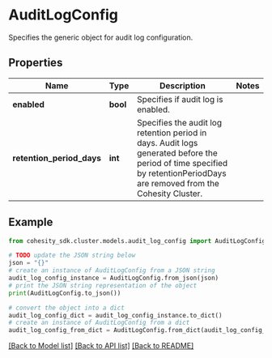 # AuditLogConfig

Specifies the generic object for audit log configuration.

## Properties

Name | Type | Description | Notes
------------ | ------------- | ------------- | -------------
**enabled** | **bool** | Specifies if audit log is enabled. | 
**retention_period_days** | **int** | Specifies the audit log retention period in days. Audit logs generated before the period of time specified by retentionPeriodDays are removed from the Cohesity Cluster. | 

## Example

```python
from cohesity_sdk.cluster.models.audit_log_config import AuditLogConfig

# TODO update the JSON string below
json = "{}"
# create an instance of AuditLogConfig from a JSON string
audit_log_config_instance = AuditLogConfig.from_json(json)
# print the JSON string representation of the object
print(AuditLogConfig.to_json())

# convert the object into a dict
audit_log_config_dict = audit_log_config_instance.to_dict()
# create an instance of AuditLogConfig from a dict
audit_log_config_from_dict = AuditLogConfig.from_dict(audit_log_config_dict)
```
[[Back to Model list]](../README.md#documentation-for-models) [[Back to API list]](../README.md#documentation-for-api-endpoints) [[Back to README]](../README.md)


